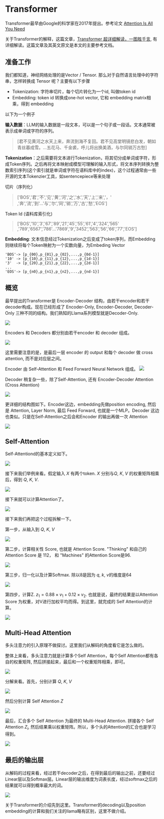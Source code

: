 # Transformer

Transformer最早由Google的科学家在2017年提出。参考论文 [Attention Is All You Need](https://arxiv.org/abs/1706.03762)

关于Transformer的解释，这篇文章，[Transformer 超详细解读，一图胜千言](https://zhuanlan.zhihu.com/p/214119876), 有详细解读。这篇文章及其英文原文是本文的主要参考文档。

## 准备工作

我们都知道，神经网络处理的是Vector / Tensor. 那么对于自然语言处理中的字符串，怎样转换成 Tensor 呢？主要有以下步骤
- Tokenization: 字符串切片，每个切片转化为一个id, 叫做token id
- Embedding: token id 转换成one-hot vector, 它和 embedding matrix相乘，得到 embedding

以下为一个例子

__输入数据__：LLM的输入数据是一段文本，可以是一个句子或一段话。文本通常被表示成单词或字符的序列。

> [君不见黄河之水天上来，奔流到海不复回。君不见高堂明镜悲白发，朝如青丝暮成雪。...五花马、千金裘，呼儿将出换美酒，与尔同销万古愁]

__Tokenization__：之后需要将文本进行Tokenization，将其切分成单词或字符，形成Token序列。之后再将文本映射成模型可理解的输入形式，将文本序列转换为整数索引序列(这个索引就是单词或字符在语料库中的index)，这个过程通常由一些开源的文本Tokenzier工具，如sentencepiece等来处理

切片（序列化）
> ['BOS','君','不','见','黄','河','之','水','天','上','来','，' ,'奔','流','到'...'与','尔','同','销','万','古','愁','EOS']

Token Id (语料库索引化)
> ['BOS','10','3','67','89','21','45','55','61','4','324','565' ,'789','6567','786'...'7869','9','3452','563','56','66','77','EOS']

__Embedding__: 文本信息经过Tokenization之后变成了token序列，而Embedding则继续将每个Token映射为一个实数向量，为Embeding Vector

```
'BOS'-> [p_{00},p_{01},p_{02},...,p_{0d-1}] 
'10' -> [p_{10},p_{11},p_{12},...,p_{1d-1}]
'3'  -> [p_{20},p_{21},p_{22},...,p_{2d-1}]
...
'EOS'-> [p_{n0},p_{n1},p_{n2},...,p_{nd-1}]
```




## 概览

最早提出的Transformer是 Encoder-Decoder 结构，由若干encoder和若干decoder构成。现在已经形成了 Encoder-Only, Encoder-Decoder, Decoder-Only 三种不同的结构。我们熟知的Llama系列模型就是Decoder-Only.

![](.media/20231020150054.png)

Encoders 和 Decoders 都分别由若干encoder 和 decoder 组成。

![](.media/20231020150112.png)

这里需要注意的是，是最后一层 encoder 的 output 和每个 decoder 做 cross attention, 而不是对应层之间。

Encoder 由 Self-Attention 和 Feed Forward Neural Network 组成。
![](.media/20231020150304.png)

Decoder 稍复杂一些，除了Self-Attention, 还有 Encoder-Decoder Attention (Cross Attention)

![](.media/20231020150438.png)

更详细的结构图如下。Encoder这边，embedding先做position encoding, 然后是 Attention, Layer Norm, 最后 Feed Forward, 也就是一个MLP。Decoder 这边也类似。只是在Self-Attention之后会和Encoder 的输出再做一次 Attention

![](.media/20231020153204.png)

## Self-Attention

Self-Attentiond的基本定义如下。

![](.media/20231020153447.png)

接下来我们举例来看。假定输入 *X* 有两个token. *X* 分别与*Q*, *K*, *V* 的权重矩阵相乘后，得到 *Q*, *K*, *V*.

![](.media/20231020181048.png)

接下来就可以计算Attention了。

![](.media/20231020181421.png)

接下来我们再把这个过程拆解一下。

第一步，从输入到 *Q*, *K*, *V*

![](.media/20231020181742.png)

第二步，计算相关性 Score, 也就是 Attention Score. "Thinking" 和自己的 Attention Score 是 112， 和 "Machines" 的Attention Score是96.

![](.media/20231020181855.png)

第三步，归一化以及计算Softmax. 除以8是因为 *q*, *k*, *v*的维度是64

![](.media/20231022162241.png)

第四步，计算Z. $z_1 = 0.88 \times v_1 + 0.12 \times v_2$. 也就是说，最终的结果是以Attention Score 为权重，对V进行加权平均而得。到这里，就完成的 Self Attention的计算。

![](.media/20231022162845.png)


## Multi-Head Attention

多头注意力的引入原理不做探讨。这里我们从解码的角度看它是怎么做的。

整体上来看，多头注意力就是计算多个Self Attention，每个Self Attention都有各自的权重矩阵, 然后拼接起来，最后和一个权重矩阵相乘，即可。

![](.media/20231022213856.png)

分解来看。首先，分别计算 *Q*, *K*, *V*

![](.media/20231022214009.png)

然后分别计算 Self Attention *Z*

![](.media/20231022214104.png)

最后，汇合多个 Self Attention 为最终的 Multi-Head Attention. 拼接各个 Self Attention $Z_i$, 然后结果乘以权重矩阵。所以，多个头的Attention的汇合也是学习得到。

![](.media/20231022214210.png)

## 最后的输出层

从解码的过程来看，经过若干decoder之后，在得到最后的输出之前，还要经过Linear层以及Softmax层。Linear层的输出维度为词表长度，经过softmax之后的结果就可以得到概率最大的词。

![](.media/20231022214740.png)

关于Transformer的介绍先到这里。Transformer的decoding以及position embedding的计算和我们关注的llama略有区别，这里不做介绍。